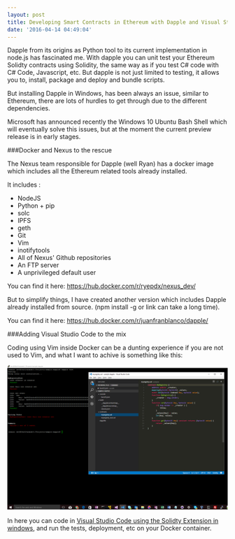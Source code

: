 ```yaml
---
layout: post
title: Developing Smart Contracts in Ethereum with Dapple and Visual Studio Code in Windows with Docker.
date: '2016-04-14 04:49:04'
---
```


Dapple from its origins as Python tool to its current implementation in node.js has fascinated me. With dapple you can unit test your Ethereum Solidty contracts using Solidity, the same way as if you test C# code with C# Code, Javascript, etc.
But dapple is not just limited to testing, it allows you to, install, package and deploy and bundle scripts.

But installing Dapple in Windows, has been always an issue, similar to Ethereum, there are lots of hurdles to get through due to the different dependencies.

Microsoft has announced recently the Windows 10 Ubuntu Bash Shell which will eventually solve this issues, but at the moment the current preview release is in early stages.

###Docker and Nexus to the rescue

The Nexus team responsible for Dapple (well Ryan) has a docker image which includes all the Ethereum related tools already installed.

It includes :

* NodeJS
* Python + pip
* solc
* IPFS
* geth
* Git
* Vim
* inotifytools
* All of Nexus' Github repositories
* An FTP server
* A unprivileged default user

You can find it here: https://hub.docker.com/r/ryepdx/nexus_dev/

But to simplify things, I have created another version which includes Dapple already installed from source. (npm install -g or link can take a long time).

You can find it here: https://hub.docker.com/r/juanfranblanco/dapple/

###Adding Visual Studio Code to the mix

Coding using Vim inside Docker can be a dunting experience if you are not used to Vim, and what I want to achive is something like this:

![](/content/images/2015/dapple_vscode.png)

In here you can code in [Visual Studio Code using the Solidty Extension in windows](http://juan.blanco.ws/solidity-contracts-in-visual-studio-code/), and run the tests, deployment, etc on your Docker container.

